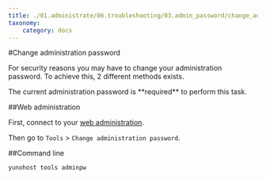 ```yaml
---
title: ./01.administrate/06.troubleshooting/03.admin_password/change_admin_password.md
taxonomy:
    category: docs
---
```

#Change administration password 

For security reasons you may have to change your administration password. To achieve this, 2 different methods exists.

<div class="alert alert-warning">
<span class="glyphicon glyphicon-warning-sign"></span>
The current administration password is **required** to perform this task.
</div>

##Web administration

First, connect to your [web administration](/admin).

Then go to `Tools` > `Change administration password`.


##Command line

```bash
yunohost tools adminpw
```
